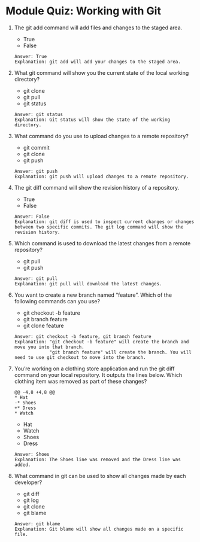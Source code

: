 # Module Quiz: Working with Git

1. The git add command will add files and changes to the staged area.
   - True
   - False
   ```
   Answer: True
   Explanation: git add will add your changes to the staged area.
   ```

2. What git command will show you the current state of the local working directory?
   - git clone
   - git pull
   - git status
   ```
   Answer: git status
   Explanation: Git status will show the state of the working directory.
   ```

3. What command do you use to upload changes to a remote repository?
   - git commit
   - git clone
   - git push
   ```
   Answer: git push
   Explanation: git push will upload changes to a remote repository.
   ```

4. The git diff command will show the revision history of a repository.
   - True
   - False
   ```
   Answer: False
   Explanation: git diff is used to inspect current changes or changes between two specific commits. The git log command will show the revision history.
   ```

5. Which command is used to download the latest changes from a remote repository?
   - git pull
   - git push
   ```
   Answer: git pull
   Explanation: git pull will download the latest changes.
   ```

6. You want to create a new branch named “feature”. Which of the following commands can you use?
   - git checkout -b feature
   - git branch feature
   - git clone feature
   ```
   Answer: git checkout -b feature, git branch feature
   Explanation: "git checkout -b feature" will create the branch and move you into that branch.
                "git branch feature" will create the branch. You will need to use git checkout to move into the branch.
   ```

7. You’re working on a clothing store application and run the git diff command on your local repository. It outputs the lines below. Which clothing item was removed as part of these changes?
   ```
   @@ -4,8 +4,8 @@
   * Hat
   -* Shoes
   +* Dress
   * Watch
   ```
   - Hat
   - Watch
   - Shoes
   - Dress
   ```
   Answer: Shoes
   Explanation: The Shoes line was removed and the Dress line was added.
   ```

8. What command in git can be used to show all changes made by each developer?
   - git diff
   - git log
   - git clone
   - git blame
   ```
   Answer: git blame
   Explanation: Git blame will show all changes made on a specific file.
   ```
